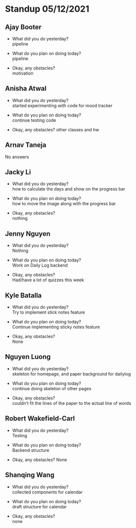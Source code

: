 # Standup 05/12/2021

## **Ajay Booter**

- What did you do yesterday?  
  pipeline

- What do you plan on doing today?  
  pipeline

- Okay, any obstacles?  
  motivation

## **Anisha Atwal**

- What did you do yesterday?  
  started experimenting with code for mood tracker

- What do you plan on doing today?  
  continue testing code

- Okay, any obstacles? other classes and hw

## **Arnav Taneja**

No answers

## **Jacky Li**

- What did you do yesterday?  
  how to calculate the days and show on the progress bar

- What do you plan on doing today?  
  how to move the image along with the progress bar

- Okay, any obstacles?  
  nothing

## **Jenny Nguyen**

- What did you do yesterday?  
  Nothing

- What do you plan on doing today?  
  Work on Daily Log backend

- Okay, any obstacles?  
  Had/have a lot of quizzes this week

## **Kyle Batalla**

- What did you do yesterday?  
  Try to implement stick notes feature

- What do you plan on doing today?  
  Continue implementing sticky notes feature

- Okay, any obstacles?  
  None

## **Nguyen Luong**

- What did you do yesterday?  
  skeleton for homepage, and paper background for dailylog

- What do you plan on doing today?  
  continue doing skeleton of other pages

- Okay, any obstacles?  
  couldn’t fit the lines of the paper to the actual line of words

## **Robert Wakefield-Carl**

- What did you do yesterday?  
  Testing

- What do you plan on doing today?  
  Backend structure

- Okay, any obstacles? None

## **Shanqing Wang**

- What did you do yesterday?  
  collected components for calendar

- What do you plan on doing today?  
  draft structure for calendar

- Okay, any obstacles?  
  none
